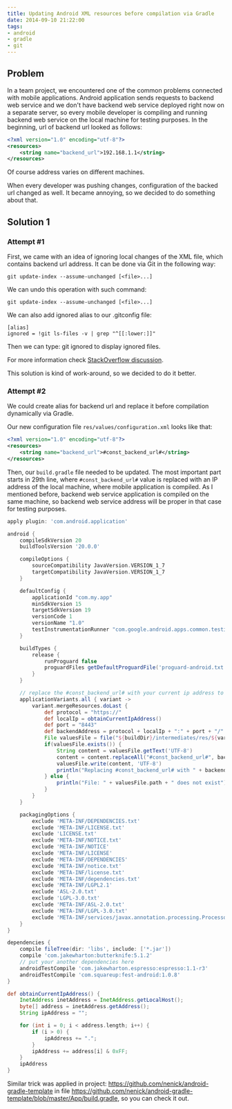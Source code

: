 ```yaml
---
title: Updating Android XML resources before compilation via Gradle
date: 2014-09-10 21:22:00
tags:
- android
- gradle
- git
---
```


Problem
-------

In a team project, we encountered one of the common problems connected with mobile applications. Android application sends requests to backend web service and we don't have backend web service deployed right now on a separate server, so every mobile developer is compiling and running backend web service on the local machine for testing purposes. In the beginning, url of backend url looked as follows:

```xml
<?xml version="1.0" encoding="utf-8"?>
<resources>
    <string name="backend_url">192.168.1.1</string>
</resources>
```

Of course address varies on different machines.

When every developer was pushing changes, configuration of the backed url changed as well. It became annoying, so we decided to do something about that. 

Solution 1
----------

### Attempt #1

First, we came with an idea of ignoring local changes of the XML file, which contains backend url address.
It can be done via Git in the following way:

```
git update-index --assume-unchanged [<file>...]
```

We can undo this operation with such command:

```
git update-index --assume-unchanged [<file>...]
```

We can also add ignored alias to our .gitconfig file:

```
[alias]
ignored = !git ls-files -v | grep "^[[:lower:]]"
```

Then we can type: git ignored to display ignored files.

For more information check [StackOverflow discussion](http://stackoverflow.com/questions/1753070/git-ignore-files-only-locally).

This solution is kind of work-around, so we decided to do it better.

### Attempt #2

We could create alias for backend url and replace it before compilation dynamically via Gradle.

Our new configuration file `res/values/configuration.xml` looks like that:

```xml
<?xml version="1.0" encoding="utf-8"?>
<resources>
    <string name="backend_url">#const_backend_url#</string>
</resources>
```

Then, our `build.gradle` file needed to be updated. The most important part starts in 29th line, where `#const_backend_url#` value is replaced with an IP address of the local machine, where mobile application is compiled. As I mentioned before, backend web service application is compiled on the same machine, so backend web service address will be proper in that case for testing purposes.

```gradle
apply plugin: 'com.android.application'

android {
    compileSdkVersion 20
    buildToolsVersion '20.0.0'

    compileOptions {
        sourceCompatibility JavaVersion.VERSION_1_7
        targetCompatibility JavaVersion.VERSION_1_7
    }

    defaultConfig {
        applicationId "com.my.app"
        minSdkVersion 15
        targetSdkVersion 19
        versionCode 1
        versionName "1.0"
        testInstrumentationRunner "com.google.android.apps.common.testing.testrunner.GoogleInstrumentationTestRunner"
    }

    buildTypes {
        release {
            runProguard false
            proguardFiles getDefaultProguardFile('proguard-android.txt'), 'proguard-rules.pro'
        }
    }

    // replace the #const_backend_url# with your current ip address to use your local backend web service
    applicationVariants.all { variant ->
        variant.mergeResources.doLast {
            def protocol = "https://"
            def localIp = obtainCurrentIpAddress()
            def port = "8443"
            def backendAddress = protocol + localIp + ":" + port + "/"
            File valuesFile = file("${buildDir}/intermediates/res/${variant.dirName}/values/values.xml")
            if(valuesFile.exists()) {
                String content = valuesFile.getText('UTF-8')
                content = content.replaceAll("#const_backend_url#", backendAddress)
                valuesFile.write(content, 'UTF-8')
                println("Replacing #const_backend_url# with " + backendAddress + " in file: " + valuesFile.name)
            } else {
                println("File: " + valuesFile.path + " does not exist")
            }
        }
    }

    packagingOptions {
        exclude 'META-INF/DEPENDENCIES.txt'
        exclude 'META-INF/LICENSE.txt'
        exclude 'LICENSE.txt'
        exclude 'META-INF/NOTICE.txt'
        exclude 'META-INF/NOTICE'
        exclude 'META-INF/LICENSE'
        exclude 'META-INF/DEPENDENCIES'
        exclude 'META-INF/notice.txt'
        exclude 'META-INF/license.txt'
        exclude 'META-INF/dependencies.txt'
        exclude 'META-INF/LGPL2.1'
        exclude 'ASL-2.0.txt'
        exclude 'LGPL-3.0.txt'
        exclude 'META-INF/ASL-2.0.txt'
        exclude 'META-INF/LGPL-3.0.txt'
        exclude 'META-INF/services/javax.annotation.processing.Processor'
    }
}

dependencies {
    compile fileTree(dir: 'libs', include: ['*.jar'])
    compile 'com.jakewharton:butterknife:5.1.2'
    // put your another dependencies here
    androidTestCompile 'com.jakewharton.espresso:espresso:1.1-r3'
    androidTestCompile 'com.squareup:fest-android:1.0.8'
}

def obtainCurrentIpAddress() {
    InetAddress inetAddress = InetAddress.getLocalHost();
    byte[] address = inetAddress.getAddress();
    String ipAddress = "";

    for (int i = 0; i < address.length; i++) {
        if (i > 0) {
            ipAddress += ".";
        }
        ipAddress += address[i] & 0xFF;
    }
    ipAddress
}
```

Similar trick was applied in project: https://github.com/nenick/android-gradle-template in file https://github.com/nenick/android-gradle-template/blob/master/App/build.gradle, so you can check it out.